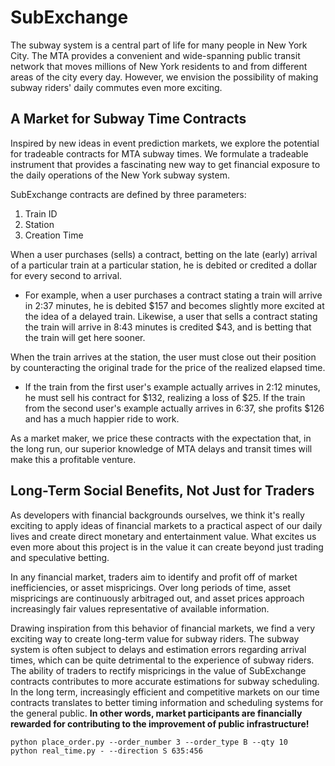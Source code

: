 # SubExchange

The subway system is a central part of life for many people in New York City. The MTA provides a convenient and wide-spanning public transit network that moves millions of New York residents to and from different areas of the city every day. However, we envision the possibility of making subway riders' daily commutes even more exciting.

## A Market for Subway Time Contracts

Inspired by new ideas in event prediction markets, we explore the potential for tradeable contracts for MTA subway times. We formulate a tradeable instrument that provides a fascinating new way to get financial exposure to the daily operations of the New York subway system.

SubExchange contracts are defined by three parameters:
1. Train ID
2. Station
3. Creation Time

When a user purchases (sells) a contract, betting on the late (early) arrival of a particular train at a particular station, he is debited or credited a dollar for every second to arrival.

* For example, when a user purchases a contract stating a train will arrive in 2:37 minutes, he is debited $157 and becomes slightly more excited at the idea of a delayed train. Likewise, a user that sells a contract stating the train will arrive in 8:43 minutes is credited $43, and is betting that the train will get here sooner.

When the train arrives at the station, the user must close out their position by counteracting the original trade for the price of the realized elapsed time. 

* If the train from the first user's example actually arrives in 2:12 minutes, he must sell his contract for $132, realizing a loss of $25. If the train from the second user's example actually arrives in 6:37, she profits $126 and has a much happier ride to work.

As a market maker, we price these contracts with the expectation that, in the long run, our superior knowledge of MTA delays and transit times will make this a profitable venture.

## Long-Term Social Benefits, Not Just for Traders

As developers with financial backgrounds ourselves, we think it's really exciting to apply ideas of financial markets to a practical aspect of our daily lives and create direct monetary and entertainment value. What excites us even more about this project is in the value it can create beyond just trading and speculative betting.

In any financial market, traders aim to identify and profit off of market inefficiencies, or asset mispricings. Over long periods of time, asset mispricings are continuously arbitraged out, and asset prices approach increasingly fair values representative of available information. 

Drawing inspiration from this behavior of financial markets, we find a very exciting way to create long-term value for subway riders. The subway system is often subject to delays and estimation errors regarding arrival times, which can be quite detrimental to the experience of subway riders. The ability of traders to rectify mispricings in the value of SubExchange contracts contributes to more accurate estimations for subway scheduling. In the long term, increasingly efficient and competitive markets on our time contracts translates to better timing information and scheduling systems for the general public. **In other words, market participants are financially rewarded for contributing to the improvement of public infrastructure!**

```shell
python place_order.py --order_number 3 --order_type B --qty 10
python real_time.py - --direction S 635:456    
```
